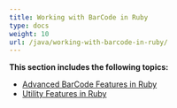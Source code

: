 ```yaml
---
title: Working with BarCode in Ruby
type: docs
weight: 10
url: /java/working-with-barcode-in-ruby/
---
```


**This section includes the following topics:**

- [Advanced BarCode Features in Ruby](/barcode/java/advanced-barcode-features-in-ruby/)
- [Utility Features in Ruby](/barcode/java/utility-features-in-ruby/)
